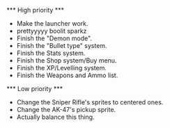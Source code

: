 *** High priority ***
- Make the launcher work.
- prettyyyyy boolit sparkz
- Finish the "Demon mode".
- Finish the "Bullet type" system.
- Finish the Stats system.
- Finish the Shop system/Buy menu.
- Finish the XP/Levelling system.
- Finish the Weapons and Ammo list.

*** Low priority ***
- Change the Sniper Rifle's sprites to centered ones.
- Change the AK-47's pickup sprite.
- Actually balance this thing.